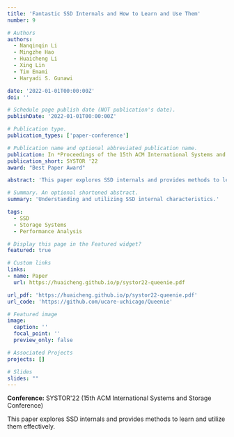 ```yaml
---
title: 'Fantastic SSD Internals and How to Learn and Use Them'
number: 9

# Authors
authors:
  - Nanqinqin Li
  - Mingzhe Hao
  - Huaicheng Li
  - Xing Lin
  - Tim Emami
  - Haryadi S. Gunawi

date: '2022-01-01T00:00:00Z'
doi: ''

# Schedule page publish date (NOT publication's date).
publishDate: '2022-01-01T00:00:00Z'

# Publication type.
publication_types: ['paper-conference']

# Publication name and optional abbreviated publication name.
publication: In *Proceedings of the 15th ACM International Systems and Storage Conference (SYSTOR)*
publication_short: SYSTOR '22
award: "Best Paper Award"

abstract: 'This paper explores SSD internals and provides methods to learn and utilize them effectively.'

# Summary. An optional shortened abstract.
summary: 'Understanding and utilizing SSD internal characteristics.'

tags:
  - SSD
  - Storage Systems
  - Performance Analysis

# Display this page in the Featured widget?
featured: true

# Custom links
links:
- name: Paper
  url: https://huaicheng.github.io/p/systor22-queenie.pdf

url_pdf: 'https://huaicheng.github.io/p/systor22-queenie.pdf'
url_code: 'https://github.com/ucare-uchicago/Queenie'

# Featured image
image:
  caption: ''
  focal_point: ''
  preview_only: false

# Associated Projects
projects: []

# Slides
slides: ""
---
```


**Conference:** SYSTOR'22 (15th ACM International Systems and Storage Conference)

This paper explores SSD internals and provides methods to learn and utilize them effectively. 